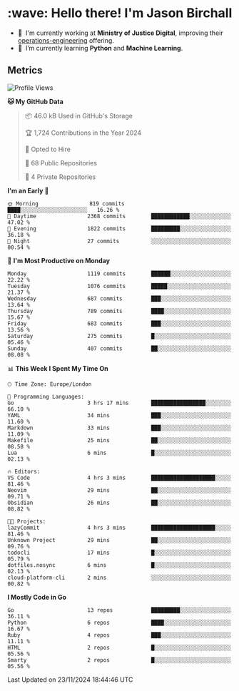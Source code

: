 <h1 align="left" id="jason-title">:wave: Hello there! I'm Jason Birchall</h1>

- :office: &nbsp;I'm currently working at **Ministry of Justice Digital**, improving their [operations-engineering](https://github.com/ministryofjustice/operations-engineering) offering.
- :seedling: &nbsp;I’m currently learning **Python** and **Machine Learning**.

<h2>Metrics</h2>

<!--START_SECTION:waka-->
![Profile Views](http://img.shields.io/badge/Profile%20Views-0-blue)

**🐱 My GitHub Data** 

> 📦 46.0 kB Used in GitHub's Storage 
 > 
> 🏆 1,724 Contributions in the Year 2024
 > 
> 💼 Opted to Hire
 > 
> 📜 68 Public Repositories 
 > 
> 🔑 4 Private Repositories 
 > 
**I'm an Early 🐤** 

```text
🌞 Morning                819 commits         ████░░░░░░░░░░░░░░░░░░░░░   16.26 % 
🌆 Daytime                2368 commits        ████████████░░░░░░░░░░░░░   47.02 % 
🌃 Evening                1822 commits        █████████░░░░░░░░░░░░░░░░   36.18 % 
🌙 Night                  27 commits          ░░░░░░░░░░░░░░░░░░░░░░░░░   00.54 % 
```
📅 **I'm Most Productive on Monday** 

```text
Monday                   1119 commits        ██████░░░░░░░░░░░░░░░░░░░   22.22 % 
Tuesday                  1076 commits        █████░░░░░░░░░░░░░░░░░░░░   21.37 % 
Wednesday                687 commits         ███░░░░░░░░░░░░░░░░░░░░░░   13.64 % 
Thursday                 789 commits         ████░░░░░░░░░░░░░░░░░░░░░   15.67 % 
Friday                   683 commits         ███░░░░░░░░░░░░░░░░░░░░░░   13.56 % 
Saturday                 275 commits         █░░░░░░░░░░░░░░░░░░░░░░░░   05.46 % 
Sunday                   407 commits         ██░░░░░░░░░░░░░░░░░░░░░░░   08.08 % 
```


📊 **This Week I Spent My Time On** 

```text
🕑︎ Time Zone: Europe/London

💬 Programming Languages: 
Go                       3 hrs 17 mins       █████████████████░░░░░░░░   66.10 % 
YAML                     34 mins             ███░░░░░░░░░░░░░░░░░░░░░░   11.60 % 
Markdown                 33 mins             ███░░░░░░░░░░░░░░░░░░░░░░   11.09 % 
Makefile                 25 mins             ██░░░░░░░░░░░░░░░░░░░░░░░   08.58 % 
Lua                      6 mins              █░░░░░░░░░░░░░░░░░░░░░░░░   02.13 % 

🔥 Editors: 
VS Code                  4 hrs 3 mins        ████████████████████░░░░░   81.46 % 
Neovim                   29 mins             ██░░░░░░░░░░░░░░░░░░░░░░░   09.71 % 
Obsidian                 26 mins             ██░░░░░░░░░░░░░░░░░░░░░░░   08.82 % 

🐱‍💻 Projects: 
lazyCommit               4 hrs 3 mins        ████████████████████░░░░░   81.46 % 
Unknown Project          29 mins             ██░░░░░░░░░░░░░░░░░░░░░░░   09.76 % 
todocli                  17 mins             █░░░░░░░░░░░░░░░░░░░░░░░░   05.79 % 
dotfiles.nosync          6 mins              █░░░░░░░░░░░░░░░░░░░░░░░░   02.13 % 
cloud-platform-cli       2 mins              ░░░░░░░░░░░░░░░░░░░░░░░░░   00.82 % 
```

**I Mostly Code in Go** 

```text
Go                       13 repos            █████████░░░░░░░░░░░░░░░░   36.11 % 
Python                   6 repos             ████░░░░░░░░░░░░░░░░░░░░░   16.67 % 
Ruby                     4 repos             ███░░░░░░░░░░░░░░░░░░░░░░   11.11 % 
HTML                     2 repos             █░░░░░░░░░░░░░░░░░░░░░░░░   05.56 % 
Smarty                   2 repos             █░░░░░░░░░░░░░░░░░░░░░░░░   05.56 % 
```




 Last Updated on 23/11/2024 18:44:46 UTC
<!--END_SECTION:waka-->

<!-- links -->

[issues page]: https://github.com/jasonBirchall/jasonBirchall/issues "jasonBirchall/issues"

